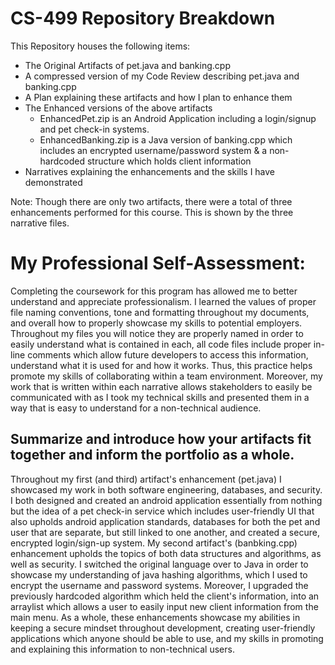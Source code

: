 # CS-499 Repository Breakdown
This Repository houses the following items:
- The Original Artifacts of pet.java and banking.cpp
- A compressed version of my Code Review describing pet.java and banking.cpp
- A Plan explaining these artifacts and how I plan to enhance them
- The Enhanced versions of the above artifacts
  - EnhancedPet.zip is an Android Application including a login/signup and pet check-in systems.
  - EnhancedBanking.zip is a Java version of banking.cpp which includes an encrypted username/password system & a non-hardcoded structure which holds client information
- Narratives explaining the enhancements and the skills I have demonstrated

Note: Though there are only two artifacts, there were a total of three enhancements performed for this course. This is shown by the three narrative files.

# My Professional Self-Assessment:
Completing the coursework for this program has allowed me to better understand and appreciate professionalism. I learned the values of proper file naming conventions, tone and formatting throughout my documents, and overall how to properly showcase my skills to potential employers. 
Throughout my files you will notice they are properly named in order to easily understand what is contained in each, all code files include proper in-line comments which allow future developers to access this information, understand what it is used for and how it works. Thus, this practice helps promote my skills of collaborating within a team environment. Moreover, my work that is written within each narrative allows stakeholders to easily be communicated with as I took my technical skills and presented them in a way that is easy to understand for a non-technical audience.  

## Summarize and introduce how your artifacts fit together and inform the portfolio as a whole.
Throughout my first (and third) artifact's enhancement (pet.java) I showcased my work in both software engineering, databases, and security. I both designed and created an android application essentially from nothing but the idea of a pet check-in service which includes user-friendly UI that also upholds android application standards, databases for both the pet and user that are separate, but still linked to one another, and created a secure, encrypted login/sign-up system. 
My second artifact's (banbking.cpp) enhancement upholds the topics of both data structures and algorithms, as well as security. I switched the original language over to Java in order to showcase my understanding of java hashing algorithms, which I used to encrypt the username and password systems. Moreover, I upgraded the previously hardcoded algorithm which held the client's information, into an arraylist which allows a user to easily input new client information from the main menu. 
As a whole, these enhancements showcase my abilities in keeping a secure mindset throughout development, creating user-friendly applications which anyone should be able to use, and my skills in promoting and explaining this information to non-technical users. 
